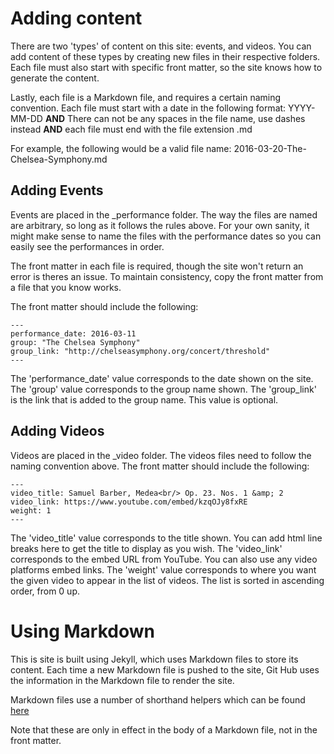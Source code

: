 # Adding content
There are two 'types' of content on this site: events, and videos.  You can add content of these types by creating new files in their respective folders.  Each file must also start with specific front matter, so the site knows how to generate the content.

Lastly, each file is a Markdown file, and requires a certain naming convention.  Each file must start with a date in the following format:
YYYY-MM-DD
**AND**
There can not be any spaces in the file name, use dashes instead
**AND**
each file must end with the file extension .md

For example, the following would be a valid file name:
2016-03-20-The-Chelsea-Symphony.md


## Adding Events
Events are placed in the _performance folder.  The way the files are named are arbitrary, so long as it follows the rules above.  For your own sanity, it might make sense to name the files with the performance dates so you can easily see the performances in order.

The front matter in each file is required, though the site won't return an error is theres an issue.  To maintain consistency, copy the front matter from a file that you know works.

The front matter should include the following:
```
---
performance_date: 2016-03-11
group: "The Chelsea Symphony"
group_link: "http://chelseasymphony.org/concert/threshold"
---
```

The 'performance_date' value corresponds to the date shown on the site.  The 'group' value corresponds to the group name shown.  The 'group_link' is the link that is added to the group name.  This value is optional.

## Adding Videos
Videos are placed in the _video folder.  The videos files need to follow the naming convention above.  The front matter should include the following:
```
---
video_title: Samuel Barber, Medea<br/> Op. 23. Nos. 1 &amp; 2
video_link: https://www.youtube.com/embed/kzqOJy8fxRE
weight: 1
---
```

The 'video_title' value corresponds to the title shown.  You can add html line breaks here to get the title to display as you wish.  The 'video_link' corresponds to the embed URL from YouTube.  You can also use any video platforms embed links.  The 'weight' value corresponds to where you want the given video to appear in the list of videos.  The list is sorted in ascending order, from 0 up.

# Using Markdown
This is site is built using Jekyll, which uses Markdown files to store its content.  Each time a new Markdown file is pushed to the site, Git Hub uses the information in the Markdown file to render the site.

Markdown files use a number of shorthand helpers which can be found [here](https://guides.github.com/features/mastering-markdown/)

Note that these are only in effect in the body of a Markdown file, not in the front matter.


